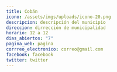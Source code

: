 ```yaml
---
title: Cobán
icono: /assets/imgs/uploads/icono-20.png
descripcion: descripción del municipio
direccion: dirrección de municipalidad
horario: 12 a 12
dias_abiertos: "7"
pagina_web: pagina
corrreo_electronico: correo@gmail.com
facebook: facebook
twitter: twitter
---
```

